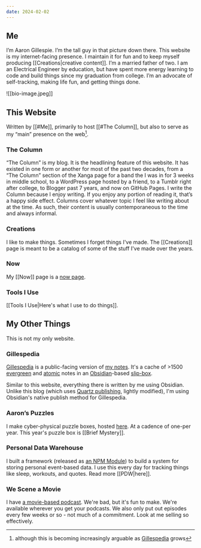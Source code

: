 ```yaml
---
date: 2024-02-02
---
```

## Me
I’m Aaron Gillespie. I’m the tall guy in that picture down there. This website is my internet-facing presence. I maintain it for fun and to keep myself producing [[Creations|creative content]]. I’m a married father of two. I am an Electrical Engineer by education, but have spent more energy learning to code and build things since my graduation from college. I’m an advocate of self-tracking, making life fun, and getting things done.

![[bio-image.jpeg]]
## This Website
Written by [[#Me]], primarily to host [[#The Column]], but also to serve as my “main” presence on the web[^1].  
### The Column
“The Column” is my blog. It is the headlining feature of this website. It has existed in one form or another for most of the past two decades, from a “The Column” section of the Xanga page for a band the I was in for 3 weeks in middle school, to a WordPress page hosted by a friend, to a Tumblr right after college, to Blogger past 7 years, and now on GitHub Pages. I write the Column because I enjoy writing. If you enjoy any portion of reading it, that’s a happy side effect. Columns cover whatever topic I feel like writing about at the time. As such, their content is usually contemporaneous to the time and always informal.
### Creations
I like to make things. Sometimes I forget things I've made. The [[Creations]] page is meant to be a catalog of some of the stuff I've made over the years. 
### Now
My [[Now]] page is a [now page](https://sive.rs/nowff).
### Tools I Use
[[Tools I Use|Here's what I use to do things]].
## My Other Things
This is not my only website.
### Gillespedia
[Gillespedia](https://gillespedia.com) is a public-facing version of [my notes](https://gillespedia.com/My+Notes). It's a cache of >1500 [evergreen](https://gillespedia.com/Evergreen+Notes) and [atomic](https://gillespedia.com/Atomic+Notes) notes in an [Obsidian](https://gillespedia.com/Obsidian)-based [slip-box](https://gillespedia.com/Slip-Box+Method). 

Similar to this website, everything there is written by me using Obsidian. Unlike this blog (which uses [Quartz publishing](https://gillespedia.com/Quartz+Publishing), lightly modified), I'm using Obsidian's native publish method for Gillespedia.
### Aaron’s Puzzles
I make cyber-physical puzzle boxes, hosted [here](https://aaronspuzzles.com). At a cadence of one-per year. This year's puzzle box is [[Brief Mystery]].
### Personal Data Warehouse
I built a framework (released as [an NPM Module](https://www.npmjs.com/package/pdw)) to build a system for storing personal event-based data. I use this every day for tracking things like sleep, workouts, and quotes. Read more [[PDW|here]].
### We Scene a Movie
I have [a movie-based podcast](https://shows.acast.com/we-scene-a-movie). We're bad, but it's fun to make. We're available wherever you get your podcasts. We also only put out episodes every few weeks or so - not much of a commitment. Look at me selling so effectively.

[^1]: although this is becoming increasingly arguable as [Gillespedia](https://gillespedia.com) grows